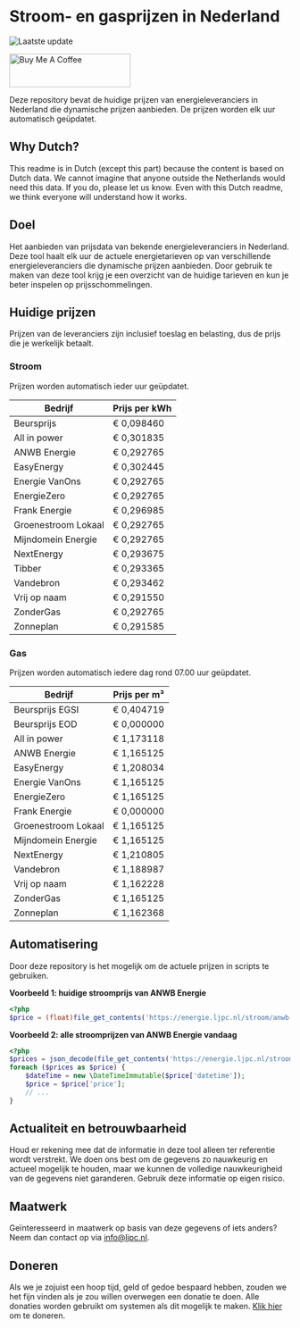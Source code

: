 # Stroom- en gasprijzen in Nederland

![Laatste update](https://img.shields.io/badge/laatste%20update-2023--11--07%2023%3A00%20CET-brightgreen)

<a href="https://www.buymeacoffee.com/Lars-" target="_blank"><img src="https://cdn.buymeacoffee.com/buttons/v2/default-orange.png" alt="Buy Me A Coffee" height="60" style="height: 60px !important;width: 217px !important;" ></a>

Deze repository bevat de huidige prijzen van energieleveranciers in Nederland die dynamische prijzen aanbieden. De prijzen worden elk uur automatisch geüpdatet.

## Why Dutch?

This readme is in Dutch (except this part) because the content is based on Dutch data. We cannot imagine that anyone outside the Netherlands would need this data. If you do, please let us know. Even with this Dutch readme, we think
everyone will understand how it works.

## Doel

Het aanbieden van prijsdata van bekende energieleveranciers in Nederland. Deze tool haalt elk uur de actuele energietarieven op van verschillende energieleveranciers die dynamische prijzen aanbieden. Door gebruik te maken van deze tool
krijg je een overzicht van de huidige tarieven en kun je beter inspelen op prijsschommelingen.

## Huidige prijzen

Prijzen van de leveranciers zijn inclusief toeslag en belasting, dus de prijs die je werkelijk betaalt.

### Stroom

Prijzen worden automatisch ieder uur geüpdatet.

 Bedrijf | Prijs per kWh 
---------|---------------
Beursprijs | € 0,098460
All in power | € 0,301835
ANWB Energie | € 0,292765
EasyEnergy | € 0,302445
Energie VanOns | € 0,292765
EnergieZero | € 0,292765
Frank Energie | € 0,296985
Groenestroom Lokaal | € 0,292765
Mijndomein Energie | € 0,292765
NextEnergy | € 0,293675
Tibber | € 0,293365
Vandebron | € 0,293462
Vrij op naam | € 0,291550
ZonderGas | € 0,292765
Zonneplan | € 0,291585


### Gas

Prijzen worden automatisch iedere dag rond 07.00 uur geüpdatet.

 Bedrijf | Prijs per m³ 
---------|--------------
Beursprijs EGSI | € 0,404719
Beursprijs EOD | € 0,000000
All in power | € 1,173118
ANWB Energie | € 1,165125
EasyEnergy | € 1,208034
Energie VanOns | € 1,165125
EnergieZero | € 1,165125
Frank Energie | € 0,000000
Groenestroom Lokaal | € 1,165125
Mijndomein Energie | € 1,165125
NextEnergy | € 1,210805
Vandebron | € 1,188987
Vrij op naam | € 1,162228
ZonderGas | € 1,165125
Zonneplan | € 1,162368


## Automatisering

Door deze repository is het mogelijk om de actuele prijzen in scripts te gebruiken.

**Voorbeeld 1: huidige stroomprijs van ANWB Energie**

```php
<?php
$price = (float)file_get_contents('https://energie.ljpc.nl/stroom/anwb-energie-nu.txt');

```

**Voorbeeld 2: alle stroomprijzen van ANWB Energie vandaag**

```php
<?php
$prices = json_decode(file_get_contents('https://energie.ljpc.nl/stroom/all-in-power-vandaag.json'),true);
foreach ($prices as $price) {
    $dateTime = new \DateTimeImmutable($price['datetime']);
    $price = $price['price'];
    // ...
}
```

## Actualiteit en betrouwbaarheid

Houd er rekening mee dat de informatie in deze tool alleen ter referentie wordt verstrekt. We doen ons best om de gegevens zo nauwkeurig en actueel mogelijk te houden, maar we kunnen de volledige nauwkeurigheid van de gegevens niet
garanderen. Gebruik deze informatie op eigen risico.

## Maatwerk

Geïnteresseerd in maatwerk op basis van deze gegevens of iets anders? Neem dan contact op
via [info@ljpc.nl](mailto:info@ljpc.nl?subject=Energie%20prijzen).

## Doneren

Als we je zojuist een hoop tijd, geld of gedoe bespaard hebben, zouden we het fijn vinden als je zou willen overwegen een
donatie te doen. Alle donaties worden gebruikt om systemen als dit mogelijk te
maken. [Klik hier](https://www.buymeacoffee.com/Lars-) om te doneren.
